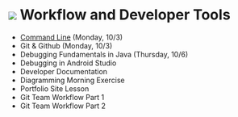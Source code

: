 # ![](https://ga-dash.s3.amazonaws.com/production/assets/logo-9f88ae6c9c3871690e33280fcf557f33.png) Workflow and Developer Tools

- [Command Line](https://github.com/ga-adi-macaron/Course-Materials/tree/master/lessons/workflow-and-dev-tools/os-navigation-lesson) (Monday, 10/3)
- Git & Github (Monday, 10/3)
- Debugging Fundamentals in Java (Thursday, 10/6)
- Debugging in Android Studio
- Developer Documentation
- Diagramming Morning Exercise
- Portfolio Site Lesson
- Git Team Workflow Part 1
- Git Team Workflow Part 2
